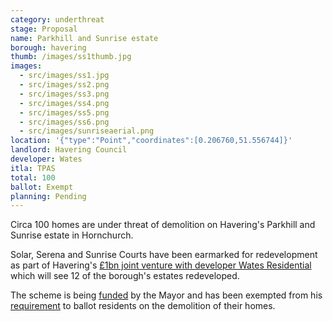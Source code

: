 ```yaml
---
category: underthreat
stage: Proposal
name: Parkhill and Sunrise estate 
borough: havering
thumb: /images/ss1thumb.jpg
images:
  - src/images/ss1.jpg
  - src/images/ss2.png
  - src/images/ss3.png
  - src/images/ss4.png
  - src/images/ss5.png
  - src/images/ss6.png
  - src/images/sunriseaerial.png
location: '{"type":"Point","coordinates":[0.206760,51.556744]}'
landlord: Havering Council
developer: Wates
itla: TPAS
total: 100
ballot: Exempt
planning: Pending
---
```

Circa 100 homes are under threat of demolition on Havering's Parkhill and Sunrise estate in Hornchurch.

Solar, Serena and Sunrise Courts have been earmarked for redevelopment as part of Havering's [£1bn joint venture with developer Wates Residential](https://www.wates.co.uk/articles/case-study/borough-of-havering-housing-redevelopment/) which will see 12 of the borough's estates redeveloped.

The scheme is being [funded](https://www.london.gov.uk/programmes-strategies/housing-and-land/homes-londoners/estate-regeneration/estate-regeneration-data) by the Mayor and has been exempted from his [requirement](/approved/ballotexemptions) to ballot residents on the demolition of their homes.

